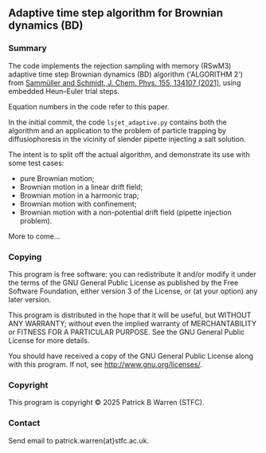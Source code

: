 ## Adaptive time step algorithm for Brownian dynamics (BD)

### Summary

The code implements the rejection sampling with memory (RSwM3)
adaptive time step Brownian dynamics (BD) algorithm ('ALGORITHM 2') from 
[Sammüller and Schmidt, J. Chem. Phys. 155, 134107 (2021)](https://doi.org/10.1063/5.0062396), 
using embedded Heun–Euler trial steps.

Equation numbers in the code refer to this paper.

In the initial commit, the code `lsjet_adaptive.py` contains both the
algorithm and an application to the problem of particle trapping by
diffusiophoresis in the vicinity of slender pipette injecting a salt
solution.

The intent is to split off the actual algorithm, and demonstrate its
use with some test cases:
* pure Brownian motion;
* Brownian motion in a linear drift field;
* Brownian motion in a harmonic trap;
* Brownian motion with confinement;
* Brownian motion with a non-potential drift field (pipette injection problem).

More to come...

### Copying

This program is free software: you can redistribute it and/or modify
it under the terms of the GNU General Public License as published by
the Free Software Foundation, either version 3 of the License, or (at
your option) any later version.

This program is distributed in the hope that it will be useful, but
WITHOUT ANY WARRANTY; without even the implied warranty of
MERCHANTABILITY or FITNESS FOR A PARTICULAR PURPOSE.  See the GNU
General Public License for more details.

You should have received a copy of the GNU General Public License
along with this program.  If not, see
<http://www.gnu.org/licenses/>.

### Copyright

This program is copyright &copy; 2025 Patrick B Warren (STFC).

### Contact

Send email to patrick.warren{at}stfc.ac.uk.

